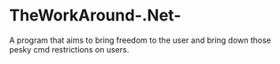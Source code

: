 # TheWorkAround-.Net-
A program that aims to bring freedom to the user and bring down those pesky cmd restrictions on users.
